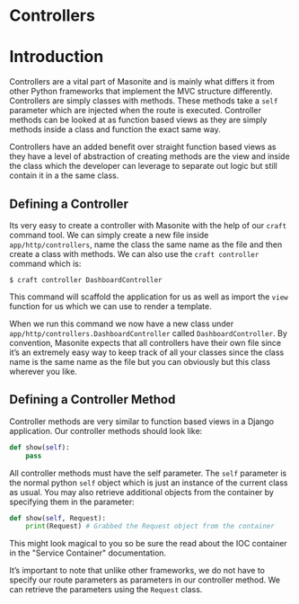 # Controllers

# Introduction

Controllers are a vital part of Masonite and is mainly what differs it from other Python frameworks that implement the MVC structure differently. Controllers are simply classes with methods. These methods take a `self` parameter which are injected when the route is executed.  Controller methods can be looked at as function based views as they are simply methods inside a class and function the exact same way.

Controllers have an added benefit over straight function based views as they have a level of abstraction of creating methods are the view and inside the class which the developer can leverage to separate out logic but still contain it in a the same class.

## Defining a Controller

Its very easy to create a controller with Masonite with the help of our `craft` command tool. We can simply create a new file inside `app/http/controllers`, name the class the same name as the file and then create a class with methods. We can also use the `craft controller` command which is:

```
$ craft controller DashboardController
```

This command will scaffold the application for us as well as import the `view` function for us which we can use to render a template.

When we run this command we now have a new class under `app/http/controllers.DashboardController` called `DashboardController`. By convention, Masonite expects that all controllers have their own file since it’s an extremely easy way to keep track of all your classes since the class name is the same name as the file but you can obviously but this class wherever you like.

## Defining a Controller Method

Controller methods are very similar to function based views in a Django application. Our controller methods should look like:

```python
def show(self):
    pass
```

All controller methods must have the self parameter. The `self` parameter is the normal python `self` object which is just an instance of the current class as usual. You may also retrieve additional objects from the container by specifying them in the parameter:

```python
def show(self, Request):
    print(Request) # Grabbed the Request object from the container
```

This might look magical to you so be sure the read about the IOC container in the "Service Container" documentation.

It’s important to note that unlike other frameworks, we do not have to specify our route parameters as parameters in our controller method. We can retrieve the parameters using the `Request` class.


